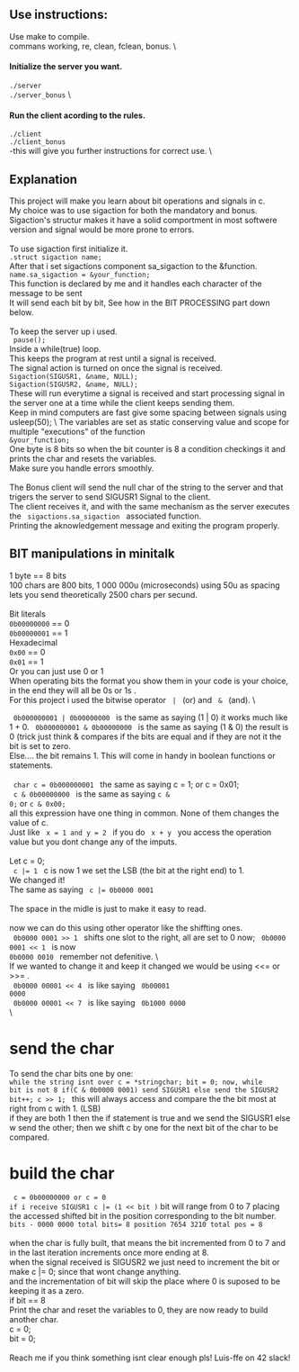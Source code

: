 ## Use instructions:

Use make to compile. \
commans working, re, clean, fclean, bonus. \

#### Initialize the server you want.
<code>./server</code> \
<code>./server_bonus</code> \

#### Run the client acording to the rules.
<code>./client</code> \
<code>./client_bonus</code> \
-this will give you further instructions for correct use. \

## Explanation

This project will make you learn about bit operations and signals in c. \
My choice was to use sigaction for both the mandatory and bonus. \
Sigaction's structur makes it have a solid comportment in most softwere version and signal would be more prone to errors. \
\
To use sigaction first initialize it. \
<code>.struct sigaction name; </code> \
After that i set sigactions component sa_sigaction to the &function. \
<code>name.sa_sigaction = &your_function;  </code>  \
This function is declared by me and it handles each character of the message to be sent \
It will send each bit by bit, See how in the BIT PROCESSING part down below. \
\
To keep the server up i used. \
<code> pause(); </code>  \
Inside a while(true) loop. \
This keeps the program at rest until a signal is received. \
The signal action is turned on once the signal is received. \
<code>Sigaction(SIGUSR1, &name, NULL); </code> \
<code>Sigaction(SIGUSR2, &name, NULL); </code> \
These will run everytime a signal is received and start processing signal in the server one at a time while the client keeps sending them. \
Keep in mind computers are fast give some spacing between signals using </code> usleep(50); </code> \ 
The variables are set as static conserving value and scope for multiple "executions" of the function <code> &your_function;  </code>  \
One byte is 8 bits so when the bit counter is 8 a condition checkings it and prints the char and resets the variables. \
Make sure you handle errors smoothly. \
\
The Bonus client will send the null char of the string to the server and that trigers the server to send SIGUSR1 Signal to the client. \
The client receives it, and with the same mechanism as the server executes the  <code> sigactions.sa_sigaction  </code>  associated function. \
Printing the aknowledgement message and exiting the program properly.

## BIT manipulations in minitalk
1 byte == 8 bits \
100 chars are 800 bits, 1 000 000u (microseconds) using 50u as spacing lets you send theoretically 2500 chars per secund. \
\
Bit literals \
<code>0b00000000</code> == 0 \
<code>0b00000001</code> == 1 \
Hexadecimal \
<code>0x00</code> == 0 \
<code>0x01</code> == 1 \
Or you can just use 0 or 1 \
When operating bits the format you show them in your code is your choice, in the end they will all be 0s or 1s . \
For this project i used the bitwise operator  <code> | </code> (or)  and  <code> & </code> (and). \

<code> 0b000000001  |  0b00000000 </code>  is the same as saying (1 | 0) it works much like 1 + 0.
<code> 0b000000001  &  0b00000000 </code>  is the same as saying (1 & 0) the result is 0 (trick just think & compares if the bits are equal and if they are not it the bit is set to zero. \
Else.... the bit remains 1. This will come in handy in boolean functions or statements. \
\
<code> char c = 0b000000001  </code>  the same as saying c = 1; or c = 0x01; \
<code> c  &  0b00000000 </code>  is the same as saying <code>c & 0;</code> or <code>c & 0x00;</code> \
all this expression have one thing in common. None of them changes the value of c.  \
Just like <code> x = 1 and y = 2  </code>    if you do <code> x + y </code> you access the operation value but you dont change any of the imputs. \
\
Let c = 0; \
<code> c |= 1 </code>  c is now 1 we set the LSB (the bit at the right end) to 1. \
We changed it! \
The same as saying <code> c |= 0b0000 0001 </code> \
\
The space in the midle is just to make it easy to read. \
\
now we can do this using other operator like the shiffting ones. \
<code> 0b0000 0001 >> 1 </code> shifts one slot to the right, all are set to 0 now;
<code> 0b0000 0001 << 1 </code> is now <code> 0b0000 0010 </code> remember not defenitive.  \  
If we wanted to change it and keep it changed we would be using <<= or >>= . \
<code> 0b0000 00001 << 4 </code> is like saying <code> 0b00001 0000 </code> \
<code> 0b0000 00001 << 7 </code> is like saying <code> 0b1000 0000 </code> \

# send the char
To send the char bits one by one:  \
<code>while the string isnt over
c = *stringchar;
bit = 0;
now, while bit is not 8
if(C & 0b0000 0001)
      send SIGUSR1
else
      send the SIGUSR2
bit++;
c >> 1;
</code>
this will always access and compare the the bit most at right from c with 1. (LSB) \
if they are both 1 then the if statement is true and we send the SIGUSR1 else w send the other;
then we shift c by one for the next bit of the char to be compared.

# build the char
<code> c = 0b00000000    or   c = 0  </code>  \
<code>if i receive SIGUSR1
c |= (1 << bit )</code>
bit will range from 0 to 7 placing the accessed shifted bit in the position corresponding to the bit number. \
<code>bits  -  0000 0000   total bits= 8
position 7654 3210   total pos = 8 </code> \
when the char is fully built, that means the bit incremented from 0 to 7 and in the last iteration increments once more ending at 8. \
when the signal received is SIGUSR2 we just need to increment the bit or make c |= 0; since that wont change anything. \
and the incrementation of bit will skip the place where 0 is suposed to be keeping it as a zero. \
if bit == 8 \
Print the char and reset the variables to 0, they are now ready to build another char. \
c = 0; \
bit = 0; \
\
Reach me if you think something isnt clear enough pls! Luis-ffe on 42 slack!


